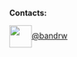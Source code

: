 **Contacts:**

<img src="https://1000logos.net/wp-content/uploads/2021/04/Telegram-logo.png" width="40px" align="center">[@bandrw](https://t.me/bandrw)
